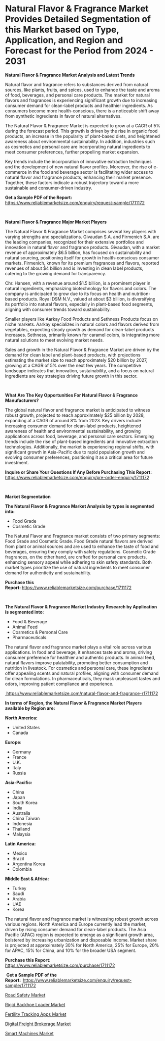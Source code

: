 <p><h1>Natural Flavor & Fragrance Market Provides Detailed Segmentation of this Market based on Type, Application, and Region and Forecast for the Period from 2024 - 2031</h1></p><p><strong>Natural Flavor & Fragrance Market Analysis and Latest Trends</strong></p>
<p><p>Natural flavor and fragrance refers to substances derived from natural sources, like plants, fruits, and spices, used to enhance the taste and aroma of food, beverages, and personal care products. The market for natural flavors and fragrances is experiencing significant growth due to increasing consumer demand for clean-label products and healthier ingredients. As consumers become more health-conscious, there is a noticeable shift away from synthetic ingredients in favor of natural alternatives.</p><p>The Natural Flavor & Fragrance Market is expected to grow at a CAGR of 5% during the forecast period. This growth is driven by the rise in organic food products, an increase in the popularity of plant-based diets, and heightened awareness about environmental sustainability. In addition, industries such as cosmetics and personal care are incorporating natural ingredients to meet consumer preferences, further propelling market expansion. </p><p>Key trends include the incorporation of innovative extraction techniques and the development of new natural flavor profiles. Moreover, the rise of e-commerce in the food and beverage sector is facilitating wider access to natural flavor and fragrance products, enhancing their market presence. Together, these factors indicate a robust trajectory toward a more sustainable and consumer-driven industry.</p></p>
<p><strong>Get a Sample PDF of the Report:&nbsp;</strong> <a href="https://www.reliablemarketsize.com/enquiry/request-sample/1711172?utm_campaign=1591&utm_medium=2&utm_source=Github&utm_content=ia&utm_term=22102024&utm_id=natural-flavor-fragrance">https://www.reliablemarketsize.com/enquiry/request-sample/1711172</a></p>
<p>&nbsp;</p>
<p><strong>Natural Flavor & Fragrance Major Market Players</strong></p>
<p><p>The Natural Flavor & Fragrance Market comprises several key players with varying strengths and specializations. Givaudan S.A. and Firmenich S.A. are the leading companies, recognized for their extensive portfolios and innovation in natural flavor and fragrance products. Givaudan, with a market revenue of approximately $6.5 billion, has focused on sustainability and natural sourcing, positioning itself for growth in health-conscious consumer markets. Firmenich, known for its premium fragrances and flavors, reported revenues of about $4 billion and is investing in clean label products, catering to the growing demand for transparency.</p><p>Chr. Hansen, with a revenue around $1.5 billion, is a prominent player in natural ingredients, emphasizing biotechnology for flavors and colors. The company is anticipated to grow due to its focus on health and nutrition-based products. Royal DSM N.V., valued at about $3 billion, is diversifying its portfolio into natural flavors, especially in plant-based food segments, aligning with consumer trends toward sustainability.</p><p>Smaller players like Aarkay Food Products and Sethness Products focus on niche markets. Aarkay specializes in natural colors and flavors derived from vegetables, expecting steady growth as demand for clean-label products increases. Sethness, primarily known for caramel colors, is integrating more natural solutions to meet evolving market needs.</p><p>Sales and growth in the Natural Flavor & Fragrance Market are driven by the demand for clean label and plant-based products, with projections estimating the market size to reach approximately $20 billion by 2027, growing at a CAGR of 5% over the next few years. The competitive landscape indicates that innovation, sustainability, and a focus on natural ingredients are key strategies driving future growth in this sector.</p></p>
<p>&nbsp;</p>
<p><strong>What Are The Key Opportunities For Natural Flavor & Fragrance Manufacturers?</strong></p>
<p><p>The global natural flavor and fragrance market is anticipated to witness robust growth, projected to reach approximately $25 billion by 2028, expanding at a CAGR of around 8% from 2023. Key drivers include increasing consumer demand for clean-label products, heightened awareness of health and environmental sustainability, and growing applications across food, beverage, and personal care sectors. Emerging trends include the rise of plant-based ingredients and innovative extraction technologies. Additionally, the market is experiencing regional shifts, with significant growth in Asia-Pacific due to rapid population growth and evolving consumer preferences, positioning it as a critical area for future investment.</p></p>
<p><strong>Inquire or Share Your Questions If Any Before Purchasing This Report:</strong> <a href="https://www.reliablemarketsize.com/enquiry/pre-order-enquiry/1711172?utm_campaign=1591&utm_medium=2&utm_source=Github&utm_content=ia&utm_term=22102024&utm_id=natural-flavor-fragrance">https://www.reliablemarketsize.com/enquiry/pre-order-enquiry/1711172</a></p>
<p>&nbsp;</p>
<p><strong>Market Segmentation</strong></p>
<p><strong>The Natural Flavor & Fragrance Market Analysis by types is segmented into:</strong></p>
<p><ul><li>Food Grade</li><li>Cosmetic Grade</li></ul></p>
<p><p>The Natural Flavor and Fragrance market consists of two primary segments: Food Grade and Cosmetic Grade. Food Grade natural flavors are derived from plant or animal sources and are used to enhance the taste of food and beverages, ensuring they comply with safety regulations. Cosmetic Grade fragrances, on the other hand, are crafted for personal care products, enhancing sensory appeal while adhering to skin safety standards. Both market types prioritize the use of natural ingredients to meet consumer demand for authenticity and sustainability.</p></p>
<p><strong>Purchase this Report:&nbsp;</strong><a href="https://www.reliablemarketsize.com/purchase/1711172?utm_campaign=1591&utm_medium=2&utm_source=Github&utm_content=ia&utm_term=22102024&utm_id=natural-flavor-fragrance">https://www.reliablemarketsize.com/purchase/1711172</a></p>
<p>&nbsp;</p>
<p><strong>The Natural Flavor & Fragrance Market Industry Research by Application is segmented into:</strong></p>
<p><ul><li>Food & Beverage</li><li>Animal Feed</li><li>Cosmetics & Personal Care</li><li>Pharmaceuticals</li></ul></p>
<p><p>The natural flavor and fragrance market plays a vital role across various applications. In food and beverage, it enhances taste and aroma, driving consumer preference for healthier and authentic products. In animal feed, natural flavors improve palatability, promoting better consumption and nutrition in livestock. For cosmetics and personal care, these ingredients offer appealing scents and natural profiles, aligning with consumer demand for clean formulations. In pharmaceuticals, they mask unpleasant tastes and odors, improving patient compliance and experience.</p></p>
<p><a href="https://www.reliablemarketsize.com/natural-flavor-and-fragrance-r1711172?utm_campaign=1591&utm_medium=2&utm_source=Github&utm_content=ia&utm_term=22102024&utm_id=natural-flavor-fragrance">&nbsp;https://www.reliablemarketsize.com/natural-flavor-and-fragrance-r1711172</a></p>
<p><strong>In terms of Region, the Natural Flavor & Fragrance Market Players available by Region are:</strong></p>
<p>
    <p> <strong> North America: </strong>
        <ul>
            <li>United States</li>
            <li>Canada</li>
        </ul>
        </p> 
    <p> <strong> Europe: </strong>
        <ul>
            <li>Germany</li>
            <li>France</li>
            <li>U.K.</li>
            <li>Italy</li>
            <li>Russia</li>
        </ul>
        </p> 
    <p> <strong> Asia-Pacific: </strong>
        <ul>
            <li>China</li>
            <li>Japan</li>
            <li>South Korea</li>
            <li>India</li>
            <li>Australia</li>
            <li>China Taiwan</li>
            <li>Indonesia</li>
            <li>Thailand</li>
            <li>Malaysia</li>
        </ul>
        </p> 
    <p> <strong> Latin America: </strong>
        <ul>
            <li>Mexico</li>
            <li>Brazil</li>
            <li>Argentina Korea</li>
            <li>Colombia</li>
        </ul>
        </p> 
    <p> <strong> Middle East & Africa: </strong>
        <ul>
            <li>Turkey</li>
            <li>Saudi</li>
            <li>Arabia</li>
            <li>UAE</li>
            <li>Korea</li>
        </ul>
    </p>
    </p>
<p><p>The natural flavor and fragrance market is witnessing robust growth across various regions. North America and Europe currently lead the market, driven by rising consumer demand for clean-label products. The Asia Pacific (APAC) region is expected to emerge as a significant growth area, bolstered by increasing urbanization and disposable income. Market share is projected at approximately 30% for North America, 25% for Europe, 20% for APAC, 15% for China, and 10% for the broader USA segment.</p></p>
<p><strong>Purchase this Report: </strong><a href="https://www.reliablemarketsize.com/purchase/1711172?utm_campaign=1591&utm_medium=2&utm_source=Github&utm_content=ia&utm_term=22102024&utm_id=natural-flavor-fragrance">https://www.reliablemarketsize.com/purchase/1711172</a></p>
<p>&nbsp;<strong>Get a Sample PDF of the Report:&nbsp;&nbsp;</strong><a href="https://www.reliablemarketsize.com/enquiry/request-sample/1711172?utm_campaign=1591&utm_medium=2&utm_source=Github&utm_content=ia&utm_term=22102024&utm_id=natural-flavor-fragrance">https://www.reliablemarketsize.com/enquiry/request-sample/1711172</a></p>
<p><strong></strong></p>
<p><p><a href="https://www.linkedin.com/pulse/strategic-forecast-road-safety-market-growth-trends-ag9ef?utm_campaign=1591&utm_medium=2&utm_source=Github&utm_content=ia&utm_term=22102024&utm_id=natural-flavor-fragrance">Road Safety Market</a></p><p><a href="https://www.linkedin.com/pulse/pulse-rigid-backhoe-loader-rhythms-change-market-resonance-rjcnf?utm_campaign=1591&utm_medium=2&utm_source=Github&utm_content=ia&utm_term=22102024&utm_id=natural-flavor-fragrance">Rigid Backhoe Loader Market</a></p><p><a href="https://www.linkedin.com/pulse/fertility-tracking-apps-mosaic-piecing-together-global-3df9f?utm_campaign=1591&utm_medium=2&utm_source=Github&utm_content=ia&utm_term=22102024&utm_id=natural-flavor-fragrance">Fertility Tracking Apps Market</a></p><p><a href="https://www.linkedin.com/pulse/digital-freight-brokerage-industry-sector-market-s2vkf?utm_campaign=1591&utm_medium=2&utm_source=Github&utm_content=ia&utm_term=22102024&utm_id=natural-flavor-fragrance">Digital Freight Brokerage Market</a></p><p><a href="https://issuu.com/reportprime-2/docs/smart-machines-market-size-2030.ppt_fc1c224516eabc?utm_campaign=1591&utm_medium=2&utm_source=Github&utm_content=ia&utm_term=22102024&utm_id=natural-flavor-fragrance">Smart Machines Market</a></p></p>